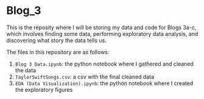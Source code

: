 # Blog_3

This is the reposity where I will be storing my data and code for Blogs 3a-c, which involves finding some data, performing exploratory data analysis, and discovering what story the data tells us.

The files in this repository are as follows:
1. `Blog 3 Data.ipynb`: the python notebook where I gathered and cleaned the data
2. `TaylorSwiftSongs.csv`: a csv with the final cleaned data
3. `EDA (Data Visualization).ipynb`: the python notebook where I created the exploratory figures
